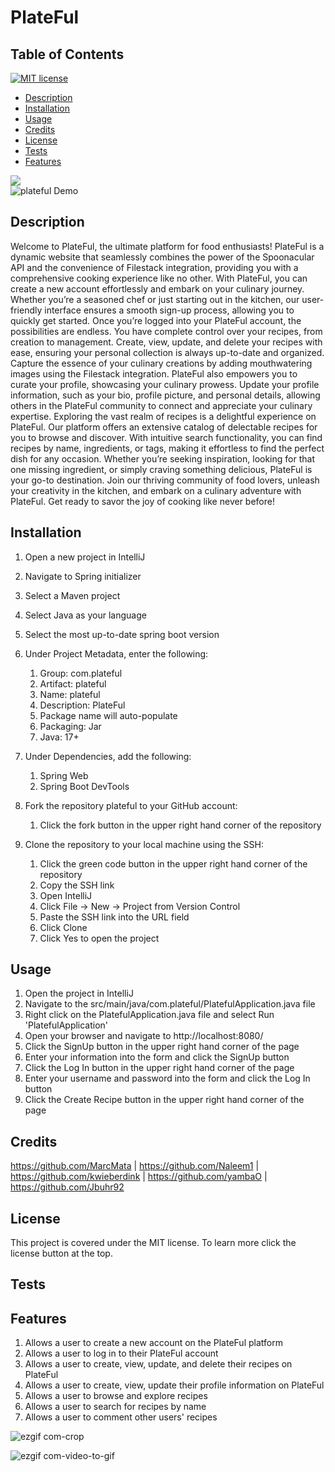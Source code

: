 # PlateFul
## Table of Contents
[![MIT license](https://img.shields.io/badge/License-MIT-blue.svg)](https://lbesson.mit-license.org/)
* [Description](#description)
* [Installation](#installation)
* [Usage](#usage)
* [Credits](#credits)
* [License](#license)
* [Tests](#tests)
* [Features](#features)

![](src/main/webapp/img/HomePage.png)
<br>
![plateful Demo](demo.gif)

## Description
Welcome to PlateFul, the ultimate platform for food enthusiasts! PlateFul is a dynamic website that seamlessly combines the power of the Spoonacular API and the convenience of Filestack integration, providing you with a comprehensive cooking experience like no other.
With PlateFul, you can create a new account effortlessly and embark on your culinary journey. Whether you’re a seasoned chef or just starting out in the kitchen, our user-friendly interface ensures a smooth sign-up process, allowing you to quickly get started.
Once you’re logged into your PlateFul account, the possibilities are endless. You have complete control over your recipes, from creation to management. Create, view, update, and delete your recipes with ease, ensuring your personal collection is always up-to-date and organized. Capture the essence of your culinary creations by adding mouthwatering images using the Filestack integration.
PlateFul also empowers you to curate your profile, showcasing your culinary prowess. Update your profile information, such as your bio, profile picture, and personal details, allowing others in the PlateFul community to connect and appreciate your culinary expertise.
Exploring the vast realm of recipes is a delightful experience on PlateFul. Our platform offers an extensive catalog of delectable recipes for you to browse and discover. With intuitive search functionality, you can find recipes by name, ingredients, or tags, making it effortless to find the perfect dish for any occasion.
Whether you’re seeking inspiration, looking for that one missing ingredient, or simply craving something delicious, PlateFul is your go-to destination. Join our thriving community of food lovers, unleash your creativity in the kitchen, and embark on a culinary adventure with PlateFul. Get ready to savor the joy of cooking like never before!

## Installation
1. Open a new project in IntelliJ
2. Navigate to Spring initializer
3. Select a Maven project
4. Select Java as your language
5. Select the most up-to-date spring boot version
6. Under Project Metadata, enter the following:
    1. Group: com.plateful
    2. Artifact: plateful
    3. Name: plateful
    4. Description: PlateFul
    5. Package name will auto-populate
    6. Packaging: Jar
    7. Java: 17+
 7. Under Dependencies, add the following:
    1. Spring Web
    2. Spring Boot DevTools  

8. Fork the repository plateful to your GitHub account:
   1. Click the fork button in the upper right hand corner of the repository    
9. Clone the repository to your local machine using the SSH:
   1. Click the green code button in the upper right hand corner of the repository
   2. Copy the SSH link
   3. Open IntelliJ
   4. Click File -> New -> Project from Version Control
   5. Paste the SSH link into the URL field
   6. Click Clone
   7. Click Yes to open the project

## Usage
1. Open the project in IntelliJ
2. Navigate to the src/main/java/com.plateful/PlatefulApplication.java file
3. Right click on the PlatefulApplication.java file and select Run 'PlatefulApplication'
4. Open your browser and navigate to http://localhost:8080/
5. Click the SignUp button in the upper right hand corner of the page
6. Enter your information into the form and click the SignUp button
7. Click the Log In button in the upper right hand corner of the page
8. Enter your username and password into the form and click the Log In button
9. Click the Create Recipe button in the upper right hand corner of the page
  

## Credits
https://github.com/MarcMata | https://github.com/Naleem1 | https://github.com/kwieberdink | https://github.com/yambaO | https://github.com/Jbuhr92 
## License

This project is covered under the MIT license. To learn more click the license button at the top.

## Tests

## Features

1. Allows a user to create a new account on the PlateFul platform
2. Allows a user to log in to their PlateFul account
3. Allows a user to create, view, update, and delete their recipes on PlateFul
4. Allows a user to create, view, update their profile information on PlateFul
5. Allows a user to browse and explore recipes 
6. Allows a user to search for recipes by name
7. Allows a user to comment other users' recipes

![ezgif com-crop](https://github.com/Plateful-capstone/plateful/assets/97055710/d315fc02-a27f-4894-8e38-99087f52c188)

![ezgif com-video-to-gif](https://github.com/Plateful-capstone/plateful/assets/97055710/4760b76a-94a1-42cc-bc47-f336b794404a)


